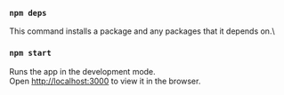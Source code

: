 ### `npm deps`

This command installs a package and any packages that it depends on.\

### `npm start`

Runs the app in the development mode.\
Open [http://localhost:3000](http://localhost:3000) to view it in the browser.
